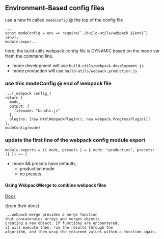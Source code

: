 ## Environment-Based config files
use a new fn called ```modeConfig``` @ the top of the config file

``` 
...
const modeConfig = env => require(`./build-utils/webpack.${env}`)(env);
module.expor...
```
here, the build-utils webpack.config file is DYNAMIC based on the mode var from the command line.
- mode development will use ```build-utils/webpack.development.js```
- mode production will use ```build-utils/webpack.production.js```

### use this modeConfig @ end of webpack file
```
...(_webpack config_)
return {
  mode,
  output: {
    filename: "bundle.js"
  },
  plugins: [new HtmlWebpackPlugin(), new webpack.ProgressPlugin()]
},
modeConfig(mode)

```

### update the first line of the webpack config module export
```
module.exports = ({ mode, presets } = { mode: "production", presets: [] }) => {
```
- mode && presets have defaults, 
  - production mode 
  - no presets

#### Using WebpackMerge to combine webpack files
[Docs](https://github.com/survivejs/webpack-merge)

(_from their docs_)
```
...webpack-merge provides a merge function 
that concatenates arrays and merges objects
creating a new object. If functions are encountered, 
it will execute them, run the results through the 
algorithm, and then wrap the returned values within a function again.
```
